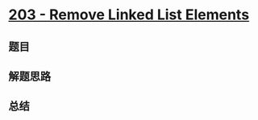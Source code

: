 # [203 - Remove Linked List Elements](https://leetcode.com/problems/remove-linked-list-elements/)

## 题目


## 解题思路


## 总结


